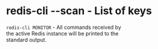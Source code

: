 # redis-cli --scan - List of keys

`redis-cli MONITOR` - All commands received by  
the active Redis instance will be printed to the  
standard output.  
